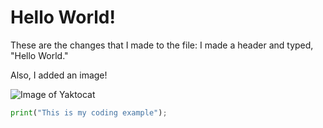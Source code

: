 # Hello World!

These are the changes that I made to the file: I made a header and typed, "Hello World." 

Also, I added an image!

![Image of Yaktocat](https://octodex.github.com/images/yaktocat.png)

``` Python
print("This is my coding example");
```
